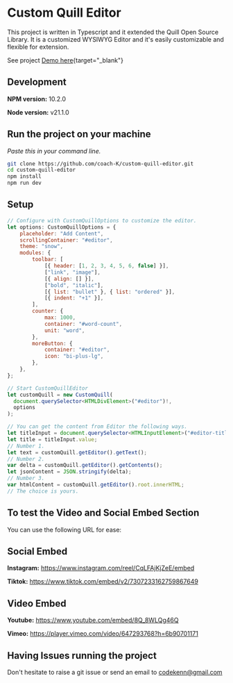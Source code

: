 # Custom Quill Editor

This project is written in Typescript and it extended the Quill Open Source Library.
It is a customized WYSIWYG Editor and it's easily customizable and flexible for extension.

See project [Demo here](https://coach-k.github.io/custom-quill-editor/demo/){target="_blank"}

## Development

**NPM version:** 10.2.0

**Node version:** v21.1.0

## Run the project on your machine

_Paste this in your command line._

```sh
git clone https://github.com/coach-K/custom-quill-editor.git
cd custom-quill-editor
npm install
npm run dev
```

## Setup

````javascript
// Configure with CustomQuillOptions to customize the editor.
let options: CustomQuillOptions = {
    placeholder: "Add Content",
    scrollingContainer: "#editor",
    theme: "snow",
    modules: {
        toolbar: [
            [{ header: [1, 2, 3, 4, 5, 6, false] }],
            ["link", "image"],
            [{ align: [] }],
            ["bold", "italic"],
            [{ list: "bullet" }, { list: "ordered" }],
            [{ indent: "+1" }],
        ],
        counter: {
            max: 1000,
            container: "#word-count",
            unit: "word",
        },
        moreButton: {
            container: "#editor",
            icon: "bi-plus-lg",
        },
    },
};

// Start CustomQuillEditor
let customQuill = new CustomQuill(
  document.querySelector<HTMLDivElement>("#editor")!,
  options
);

// You can get the content from Editor the following ways.
let titleInput = document.querySelector<HTMLInputElement>("#editor-title")!;
let title = titleInput.value;
// Number 1.
let text = customQuill.getEditor().getText();
// Number 2.
var delta = customQuill.getEditor().getContents();
let jsonContent = JSON.stringify(delta);
// Number 3.
var htmlContent = customQuill.getEditor().root.innerHTML;
// The choice is yours.

````

## To test the Video and Social Embed Section

You can use the following URL for ease:

## Social Embed

**Instagram:**
https://www.instagram.com/reel/CqLFAjKjZeE/embed

**Tiktok:**
https://www.tiktok.com/embed/v2/7307233162759867649

## Video Embed

**Youtube:**
https://www.youtube.com/embed/8Q_8WLQg46Q

**Vimeo:**
https://player.vimeo.com/video/647293768?h=6b90701171

## Having Issues running the project

Don't hesitate to raise a git issue or send an email to codekenn@gmail.com
